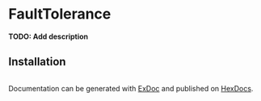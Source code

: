 # FaultTolerance

**TODO: Add description**

## Installation


```

```

Documentation can be generated with [ExDoc](https://github.com/elixir-lang/ex_doc)
and published on [HexDocs](https://hexdocs.pm). 

